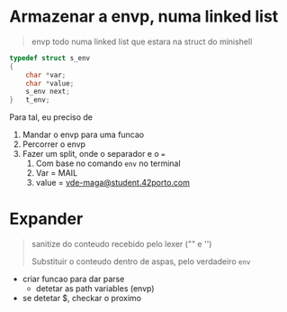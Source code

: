 # Armazenar a envp, numa linked list

> envp todo numa linked list que estara na struct do minishell

```c
typedef struct s_env
{                                                                               
	char *var;                                                              
	char *value;                                                            
	s_env next;                                                                                 
}	t_env;
```

Para tal, eu preciso de

1. Mandar o envp para uma funcao
2. Percorrer o envp
3. Fazer um split, onde o separador e o `=`
	1. Com base no comando `env` no terminal
	2. Var = MAIL
	3. value = vde-maga@student.42porto.com

# Expander


> sanitize do conteudo recebido pelo lexer ("" e '')
>
> Substituir o conteudo dentro de aspas, pelo verdadeiro `env`


- criar funcao para dar parse
	- detetar as path variables (envp)
- se detetar $, checkar o proximo


